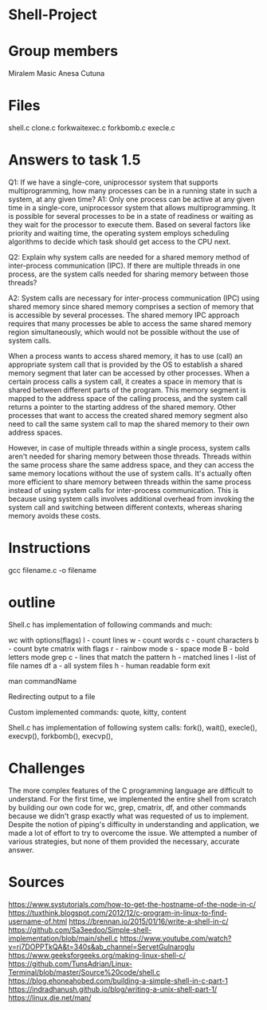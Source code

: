# Shell-Project

# Group members
Miralem Masic
Anesa Cutuna

# Files
shell.c
clone.c
forkwaitexec.c
forkbomb.c
execle.c

# Answers to task 1.5

Q1: If we have a single-core, uniprocessor system that supports multiprogramming, how many processes can be in a running state in such a system, at any given time?
A1: Only one process can be active at any given time in a single-core, uniprocessor system that allows multiprogramming. It is possible for several processes to be in a state of readiness or waiting as they wait for the processor to execute them. Based on several factors like priority and waiting time, the operating system employs scheduling algorithms to decide which task should get access to the CPU next.


Q2: Explain why system calls are needed for a shared memory method of inter-process communication (IPC). If there are multiple threads in one process, are the system calls needed for sharing memory between those threads?

A2: System calls are necessary for inter-process communication (IPC) using shared memory since shared memory comprises a section of memory that is accessible by several processes. The shared memory IPC approach requires that many processes be able to access the same shared memory region simultaneously, which would not be possible without the use of system calls.

When a process wants to access shared memory, it has to use (call) an appropriate system call that is provided by the OS to establish a shared memory segment that later can be accessed by other processes. When a certain process calls a system call, it creates a space in memory that is shared between different parts of the program. This memory segment is mapped to the address space of the calling process, and the system call returns a pointer to the starting address of the shared memory. Other processes that want to access the created shared memory segment also need to call the same system call to map the shared memory to their own address spaces.

However, in case of multiple threads within a single process, system calls aren't needed for sharing memory between those threads. Threads within the same process share the same address space, and they can access the same memory locations without the use of system calls. It's actually often more efficient to share memory between threads within the same process instead of using system calls for inter-process communication. This is because using system calls involves additional overhead from invoking the system call and switching between different contexts, whereas sharing memory avoids these costs.

# Instructions
gcc filename.c -o filename

# outline
Shell.c has implementation of following commands and much:

wc with options(flags)
l - count lines
w - count words
c - count characters
b - count byte
cmatrix with flags
r - rainbow mode
s - space mode
B - bold letters mode
grep
c - lines that match the pattern
h - matched lines
l -list of file names
df
a - all system files
h - human readable form
exit

man commandName

Redirecting output to a file

Custom implemented commands: quote, kitty, content

Shell.c has implementation of following system calls: fork(), wait(), execle(), execvp(), forkbomb(), execvp(),

# Challenges

The more complex features of the C programming language are difficult to understand.
For the first time, we implemented the entire shell from scratch by building our own code for wc, grep, cmatrix, df, and other commands because we didn't grasp exactly what was requested of us to implement.
Despite the notion of piping's difficulty in understanding and application, we made a lot of effort to try to overcome the issue. We attempted a number of various strategies, but none of them provided the necessary, accurate answer.

# Sources
https://www.systutorials.com/how-to-get-the-hostname-of-the-node-in-c/
https://tuxthink.blogspot.com/2012/12/c-program-in-linux-to-find-username-of.html
https://brennan.io/2015/01/16/write-a-shell-in-c/
https://github.com/Sa3eedoo/Simple-shell-implementation/blob/main/shell.c
https://www.youtube.com/watch?v=rj7DOPPTkQA&t=340s&ab_channel=ServetGulnaroglu
https://www.geeksforgeeks.org/making-linux-shell-c/ https://github.com/TunsAdrian/Linux-Terminal/blob/master/Source%20code/shell.c https://blog.ehoneahobed.com/building-a-simple-shell-in-c-part-1 https://indradhanush.github.io/blog/writing-a-unix-shell-part-1/ https://linux.die.net/man/


